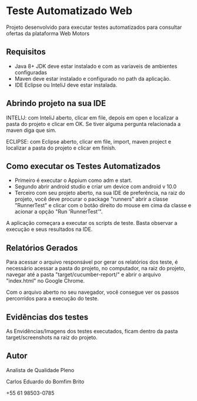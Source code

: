 # Teste Automatizado Web

Projeto desenvolvido para executar testes automatizados para consultar ofertas da plataforma Web Motors


##  Requisitos
* Java 8+ JDK deve estar instalado e com as variaveis de ambientes configuradas
* Maven deve estar instalado e configurado no path da aplicação.
* IDE Eclipse ou InteliJ deve estar instalada.


##  Abrindo projeto na sua IDE

INTELIJ: com InteliJ aberto, clicar em file, depois em open e localizar a pasta do projeto e clicar em OK. Se tiver alguma pergunta relacionada a maven diga que sim.

ECLIPSE: com Eclipse aberto,  clicar em file, import,  maven project e localizar a pasta do projeto e clicar em finish.

## Como executar os Testes Automatizados

* Primeiro é executar o Appium como adm e start.
* Segundo abrir android studio e criar um device com android v 10.0
* Terceiro com seu projeto aberto, na sua IDE de preferência, na raiz do projeto, você deve procurar o package "runners" abrir a classe "RunnerTest" e clicar com o botão direito do mouse em cima da classe e acionar a opção "Run 'RunnerTest'".

A aplicação começara a executar os scripts de teste. Basta observar a execução e seus resultados na IDE.


## Relatórios Gerados

Para acessar o arquivo responsável por gerar os relatórios dos teste, é necessário acessar a pasta do projeto, no computador, na raiz do projeto, navegar até a pasta "target/cucumber-report/" e abrir o arquivo "index.html" no Google Chrome.

Com o arquivo aberto no seu navegador, você consegue ver os passos percorridos para a execução do teste.

## Evidências dos testes

As Envidências/Imagens dos testes executados, ficam dentro da pasta target/screenshots na raiz do projeto.

##  Autor

Analista de Qualidade Pleno

Carlos Eduardo do Bomfim Brito

+55 61 98503-0785
